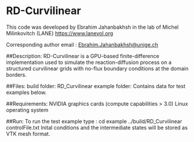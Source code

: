 # RD-Curvilinear
This code was developed by Ebrahim Jahanbakhsh in the lab of Michel Milinkovitch (LANE) https://www.lanevol.org

Corresponding author email : Ebrahim.Jahanbakhsh@unige.ch

##Description:
	RD-Curvilinear is a GPU-based finite-difference implementation used to simulate the reaction-diffusion process on a structured curvilinear grids with no-flux boundary conditions at the domain borders.

##Files:
	build folder:
		RD_Curvilinear
	example folder:
		Contains data for test examples below.

##Requirements:
	NVIDIA graphics cards (compute capabilities > 3.0)
	Linux operating system

##Run:
	To run the test example type :
		cd example
		../build/RD_Curvilinear controlFile.txt
	Inital conditions and the intermediate states will be stored as VTK mesh format.